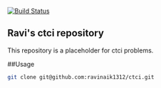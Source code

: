 [![Build Status](https://travis-ci.org/ravinaik1312/ctci.svg?branch=master)](https://travis-ci.org/ravinaik1312/ctci)


## Ravi's ctci repository
This repository is a placeholder for ctci problems. 

##Usage
```bash
git clone git@github.com:ravinaik1312/ctci.git
```
